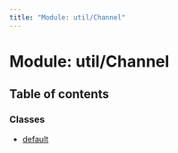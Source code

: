```yaml
---
title: "Module: util/Channel"
---
```


# Module: util/Channel

## Table of contents

### Classes

- [default](../classes/util_channel.default.md)
